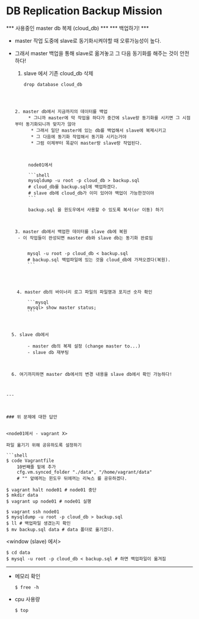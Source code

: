 # DB Replication Backup Mission

*** 사용중인 master db 복제 (cloud_db) ***
*** 백업하기! ***

- master 작업 도중에 slave로 동기화시켜야할 때 오류가능성이 높다.

- 그래서 master 백업을 통해 slave로 옮겨놓고 그 다음 동기화를 해주는 것이 안전하다!

	1. slave 에서 기존 cloud_db 삭제
	
	   ```mysql
	   drop database cloud_db
     ```
  
  
  
  2. master db에서 지금까지의 데이터를 백업 
	      * 그니까 master에 막 작업을 하다가 중간에 slave랑 동기화를 시키면 그 시점부터 동기화되니까 맞지가 않아
	       * 그래서 일단 master에 있는 db를 백업해서 slave에 복제시키고
	       * 그 다음에 동기화 작업해서 동기화 시키는거야
	       * 그럼 이제부터 똑같이 master랑 slave랑 작업된다.
	      
	      
	      
	      node01에서
	      
	      ```shell
	      mysqldump -u root -p cloud_db > backup.sql 
	      # cloud_db를 backup.sql에 백업하겠다.
	      # slave db에 cloud_db가 이미 있어야 백업이 가능한것이야
	      ```
	      
	      backup.sql 을 윈도우에서 사용할 수 있도록 복사(or 이동) 하기
	      
	      

    3. master db에서 백업한 데이터를 slave db에 복원
      - 이 작업들이 완성되면 master db와 slave db는 동기화 완료임
        
```shell
        mysql -u root -p cloud_db < backup.sql 
        # backup.sql 백업파일에 있는 것을 cloud_db에 가져오겠다(복원).
        ```
  
  
  ​      
  
    4. master db의 바이너리 로그 파일의 파일명과 포지션 숫자 확인
  
        ```mysql
        mysql> show master status;
        ```
  
          
  
  5. slave db에서
  
        - master db의 복제 설정 (change master to...)
        - slave db 재부팅
  
        
  
  6. 여기까지하면 master db에서의 변경 내용을 slave db에서 확인 가능하다!



---



### 위 문제에 대한 답안


<node01에서 - vagrant X>

파일 옮기기 위해 공유하도록 설정하기

```shell
$ code Vagrantfile
    10번째줄 밑에 추가
    cfg.vm.synced_folder "./data", "/home/vagrant/data" 
    # "" 앞에꺼는 윈도우 뒤에꺼는 리눅스 를 공유하겠다.

$ vagrant halt node01 # node01 중단
$ mkdir data
$ vagrant up node01 # node01 실행

$ vagrant ssh node01
$ mysqldump -u root -p cloud_db > backup.sql
$ ll # 백업파일 생겼는지 확인
$ mv backup.sql data # data 폴더로 옮기겠다.
```



<window (slave) 에서>

```shell
$ cd data
$ mysql -u root -p cloud_db < backup.sql # 하면 백업파일이 옮겨짐
```



---




* 메모리 확인 

  ```shell
  $ free -h
  ```

  

* cpu 사용량 

  ```shell
  $ top
  ```

  


